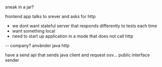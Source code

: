 
sneak in a jar?

frontend app talks to srever and asks for http
- we dont want stateful server that responds differently to tests each time
- want something local
- need to start up application in a mode that does not call http

-- company?
använder java http

have a send api that sends java client and request osv... public interface sender